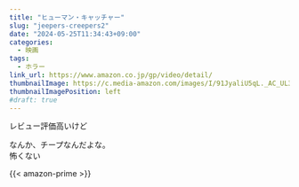 ```yaml
---
title: "ヒューマン・キャッチャー"
slug: "jeepers-creepers2"
date: "2024-05-25T11:34:43+09:00"
categories:
  - 映画
tags:
  - ホラー
link_url: https://www.amazon.co.jp/gp/video/detail/
thumbnailImage: https://c.media-amazon.com/images/I/91JyaliU5qL._AC_UL320_.jpg
thumbnailImagePosition: left
#draft: true
---
```

レビュー評価高いけど
<!--more-->
なんか、チープなんだよな。  
怖くない

{{< amazon-prime >}}
